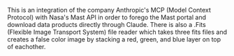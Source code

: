 This is an integration of the company Anthropic's MCP (Model Context Protocol) with Nasa's Mast API in order to forego the Mast portal and download data products directly through Claude. There is also a .Fits (Flexible Image Transport System) file reader which takes three fits files and creates a false color image by stacking a red, green, and blue layer on top of eachother.
